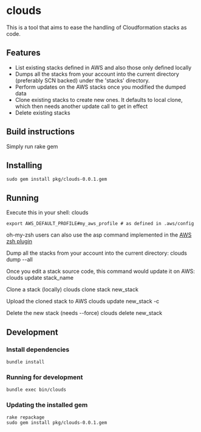 # clouds

This is a tool that aims to ease the handling of Cloudformation stacks as code.

## Features
- List existing stacks defined in AWS and also those only defined locally
- Dumps all the stacks from your account into the current directory (preferably SCN backed) under the 'stacks' directory.
- Perform updates on the AWS stacks once you modified the dumped data
- Clone existing stacks to create new ones. It defaults to local clone, which then needs another update call to get in effect
- Delete existing stacks

## Build instructions
Simply run
    rake gem

## Installing
    sudo gem install pkg/clouds-0.0.1.gem

## Running
Execute this in your shell:
    clouds

    export AWS_DEFAULT_PROFILE#my_aws_profile # as defined in .aws/config

oh-my-zsh users can also use the asp command implemented in the [AWS zsh plugin](https://github.com/robbyrussell/oh-my-zsh/pull/2149)


Dump all the stacks from your account into the current directory:
    clouds dump --all

Once you edit a stack source code, this command would update it on AWS:
    clouds update stack_name

Clone a stack (locally)
    clouds clone stack new_stack

Upload the cloned stack to AWS
    clouds update new_stack -c

Delete the new stack (needs --force)
    clouds delete new_stack

## Development
### Install dependencies
    bundle install

### Running for development
    bundle exec bin/clouds

### Updating the installed gem
    rake repackage
    sudo gem install pkg/clouds-0.0.1.gem
